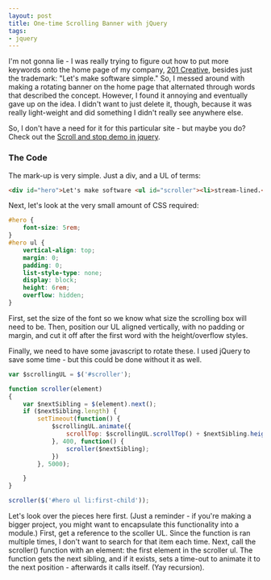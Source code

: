 ```yaml
---
layout: post
title: One-time Scrolling Banner with jQuery
tags:
- jquery
---
```

I'm not gonna lie - I was really trying to figure out how to put more keywords onto the home page of my company, [201 Creative](http://201creative.com), besides just the trademark: "Let's make software simple."  So, I messed around with making a rotating banner on the home page that alternated through words that described the concept.  However, I found it annoying and eventually gave up on the idea.  I didn't want to just delete it, though, because it was really light-weight and did something I didn't really see anywhere else.

So, I don't have a need for it for this particular site - but maybe you do?  Check out the [Scroll and stop demo in jquery](/demo/scroll-and-stop.html).

### The Code

The mark-up is very simple.  Just a div, and a UL of terms:

```html
<div id="hero">Let's make software <ul id="scroller"><li>stream-lined.</li><li>effective.</li><li>simple.</li></ul></div>
```

Next, let's look at the very small amount of CSS required:
    
```css
#hero {
    font-size: 5rem;
}
#hero ul {
    vertical-align: top;
    margin: 0;
    padding: 0;
    list-style-type: none;
    display: block;
    height: 6rem;
    overflow: hidden;
}
```

First, set the size of the font so we know what size the scrolling box will need to be.  Then, position our UL aligned vertically, with no padding or margin, and cut it off after the first word with the height/overflow styles.

Finally, we need to have some javascript to rotate these.  I used jQuery to save some time - but this could be done without it as well.

```javascript
var $scrollingUL = $('#scroller');

function scroller(element)
{
    var $nextSibling = $(element).next();
    if ($nextSibling.length) {
        setTimeout(function() {
            $scrollingUL.animate({
                scrollTop: $scrollingUL.scrollTop() + $nextSibling.height()
            }, 400, function() {
                scroller($nextSibling);
            })
        }, 5000);

    }
}

scroller($('#hero ul li:first-child'));
```

Let's look over the pieces here first.  (Just a reminder - if you're making a bigger project, you might want to encapsulate this functionality into a module.)  First, get a reference to the scoller UL.  Since the function is ran multiple times, I don't want to search for that item each time.  Next, call the scroller() function with an element: the first element in the scroller ul.  The function gets the next sibling, and if it exists, sets a time-out to animate it to the next position - afterwards it calls itself. (Yay recursion). 
